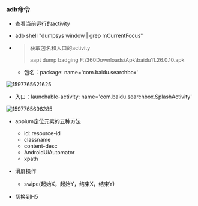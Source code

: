 ### adb命令

- 查看当前运行的activity
  
- adb shell "dumpsys window | grep mCurrentFocus"
  
- > 获取包名和入口的activity
  >
  > aapt dump badging F:\360Downloads\Apk\baidu11.26.0.10.apk

  - 包名：package: name='com.baidu.searchbox'

![1597765621625](C:\Users\Mloong\AppData\Roaming\Typora\typora-user-images\1597765621625.png)

- 入口：launchable-activity: name='com.baidu.searchbox.SplashActivity'

![1597765696285](C:\Users\Mloong\AppData\Roaming\Typora\typora-user-images\1597765696285.png)



- appium定位元素的五种方法

  - id: resource-id
  - classname
  - content-desc
  - AndroidUiAutomator
  - xpath

- 滑屏操作
  - swipe(起始X，起始Y，结束X，结束Y)  

- 切换到H5
